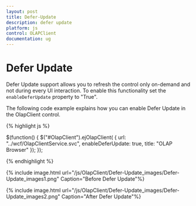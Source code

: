 ```yaml
---
layout: post
title: Defer-Update
description: defer update
platform: js
control: OLAPClient
documentation: ug
---
```


# Defer Update

Defer Update support allows you to refresh the control only on-demand and not during every UI interaction.  To enable this functionality set the `enableDeferUpdate` property to "True".

The following code example explains how you can enable Defer Update in the OlapClient control.

{% highlight js %}

$(function()
{
    $("#OlapClient").ejOlapClient(
    {
        url: "../wcf/OlapClientService.svc",
        enableDeferUpdate: true,
        title: "OLAP Browser"
    });
});

{% endhighlight %}

{% include image.html url="/js/OlapClient/Defer-Update_images/Defer-Update_images1.png" Caption="Before Defer Update"%}

{% include image.html url="/js/OlapClient/Defer-Update_images/Defer-Update_images2.png" Caption="After Defer Update"%}




